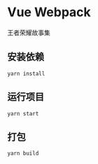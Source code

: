 # Vue Webpack

王者荣耀故事集

## 安装依赖

```shell
yarn install
```

## 运行项目

```shell
yarn start
```

## 打包

```shell
yarn build
```
